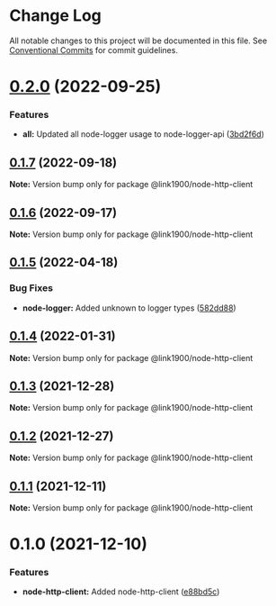 # Change Log

All notable changes to this project will be documented in this file.
See [Conventional Commits](https://conventionalcommits.org) for commit guidelines.

<a name="0.2.0"></a>
# [0.2.0](https://github.com/projects/link1900/repos/link1900/compare/diff?targetBranch=refs%2Ftags%2F@link1900/node-http-client@0.1.7&sourceBranch=refs%2Ftags%2F@link1900/node-http-client@0.2.0) (2022-09-25)


### Features

* **all:** Updated all node-logger usage to node-logger-api ([3bd2f6d](https://github.com/projects/link1900/repos/link1900/commits/3bd2f6d))





<a name="0.1.7"></a>
## [0.1.7](https://github.com/projects/link1900/repos/link1900/compare/diff?targetBranch=refs%2Ftags%2F@link1900/node-http-client@0.1.6&sourceBranch=refs%2Ftags%2F@link1900/node-http-client@0.1.7) (2022-09-18)

**Note:** Version bump only for package @link1900/node-http-client





<a name="0.1.6"></a>
## [0.1.6](https://github.com/projects/link1900/repos/link1900/compare/diff?targetBranch=refs%2Ftags%2F@link1900/node-http-client@0.1.5&sourceBranch=refs%2Ftags%2F@link1900/node-http-client@0.1.6) (2022-09-17)

**Note:** Version bump only for package @link1900/node-http-client





<a name="0.1.5"></a>
## [0.1.5](https://github.com/projects/link1900/repos/link1900/compare/diff?targetBranch=refs%2Ftags%2F@link1900/node-http-client@0.1.4&sourceBranch=refs%2Ftags%2F@link1900/node-http-client@0.1.5) (2022-04-18)


### Bug Fixes

* **node-logger:** Added unknown to logger types ([582dd88](https://github.com/projects/link1900/repos/link1900/commits/582dd88))





<a name="0.1.4"></a>
## [0.1.4](https://github.com/projects/link1900/repos/link1900/compare/diff?targetBranch=refs%2Ftags%2F@link1900/node-http-client@0.1.3&sourceBranch=refs%2Ftags%2F@link1900/node-http-client@0.1.4) (2022-01-31)

**Note:** Version bump only for package @link1900/node-http-client





<a name="0.1.3"></a>
## [0.1.3](https://github.com/projects/link1900/repos/link1900/compare/diff?targetBranch=refs%2Ftags%2F@link1900/node-http-client@0.1.2&sourceBranch=refs%2Ftags%2F@link1900/node-http-client@0.1.3) (2021-12-28)

**Note:** Version bump only for package @link1900/node-http-client





<a name="0.1.2"></a>
## [0.1.2](https://github.com/projects/link1900/repos/link1900/compare/diff?targetBranch=refs%2Ftags%2F@link1900/node-http-client@0.1.1&sourceBranch=refs%2Ftags%2F@link1900/node-http-client@0.1.2) (2021-12-27)

**Note:** Version bump only for package @link1900/node-http-client





<a name="0.1.1"></a>
## [0.1.1](https://github.com/projects/link1900/repos/link1900/compare/diff?targetBranch=refs%2Ftags%2F@link1900/node-http-client@0.1.0&sourceBranch=refs%2Ftags%2F@link1900/node-http-client@0.1.1) (2021-12-11)

**Note:** Version bump only for package @link1900/node-http-client





<a name="0.1.0"></a>
# 0.1.0 (2021-12-10)


### Features

* **node-http-client:** Added node-http-client ([e88bd5c](https://github.com/projects/link1900/repos/link1900/commits/e88bd5c))
